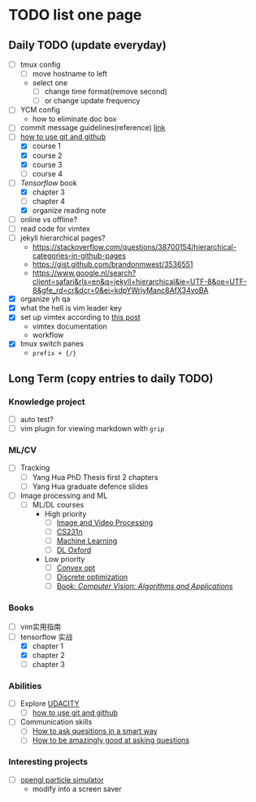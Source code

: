 # TODO list one page


## Daily TODO (update everyday)
 - [ ] tmux config
    - [ ] move hostname to left
    - select one
        - [ ] change time format(remove second) 
        - [ ] or change update frequency
 - [ ] YCM config
    - how to eliminate doc box
 - [ ] commit message guidelines(reference) [link](https://gist.github.com/robertpainsi/b632364184e70900af4ab688decf6f53)
 - [ ] [how to use git and github](https://www.udacity.com/course/how-to-use-git-and-github--ud775)
    - [x] course 1
    - [x] course 2
    - [x] course 3
    - [ ] course 4
 - [ ] _Tensorflow_ book
    - [x] chapter 3
    - [ ] chapter 4
    - [x] organize reading note
 - [ ] online vs offline?
 - [ ] read code for vimtex
 - [ ] jekyll hierarchical pages? 
    - https://stackoverflow.com/questions/38700154/hierarchical-categories-in-github-pages
    - https://gist.github.com/brandonmwest/3536551
    - https://www.google.nl/search?client=safari&rls=en&q=jekyll+hierarchical&ie=UTF-8&oe=UTF-8&gfe_rd=cr&dcr=0&ei=kdpYWriyManc8AfX34voBA
 - [x] organize yh qa
 - [x] what the hell is vim leader key
 - [x] set up vimtex according to [this post](https://github.com/lervag/vimtex/issues/204)
    - vimtex documentation
    - workflow
 - [x] tmux switch panes
    - `prefix + {/}`
## Long Term (copy entries to daily TODO)
### Knowledge project
 - [ ] auto test?
 - [ ] vim plugin for viewing markdown with `grip`
### ML/CV
 - [ ] Tracking
    - [ ] Yang Hua PhD Thesis first 2 chapters
    - [ ] Yang Hua graduate defence slides
 - [ ] Image processing and ML
    - [ ] ML/DL courses
        - High priority
            - [ ] [Image and Video Processing](https://www.coursera.org/learn/image-processing)
            - [ ] [CS231n](http://cs231n.stanford.edu/)
            - [ ] [Machine Learning](https://www.coursera.org/learn/machine-learning) 
            - [ ] [DL Oxford](https://www.youtube.com/watch?v=PlhFWT7vAEw&index=16&list=PLE6Wd9FR--EfW8dtjAuPoTuPcqmOV53Fu)
        - Low priority
            - [ ] [Convex opt](https://lagunita.stanford.edu/courses/Engineering/CVX101/Winter2014/about)
            - [ ] [Discrete optimization](https://www.coursera.org/learn/discrete-optimization)
            - [ ] [Book: _Computer Vision: Algorithms and Applications_](http://szeliski.org/Book/)
### Books
 - [ ] vim实用指南
 - [ ] tensorflow 实战
    - [x] chapter 1
    - [x] chapter 2
    - [ ] chapter 3
### Abilities
 - [ ] Explore [UDACITY](https://cn.udacity.com)
     - [ ] [how to use git and github](https://www.udacity.com/course/how-to-use-git-and-github--ud775)
 - [ ] Communication skills
    - [ ] [How to ask quesitions in a smart way](http://www.catb.org/esr/faqs/smart-questions.html)
    - [ ] [How to be amazingly good at asking questions](http://www.lifehack.org/articles/communication/how-amazingly-good-asking-questions.html)

### Interesting projects
 - [ ] [opengl particle simulator](https://github.com/Syntaf/ParticleSimulator/blob/mGL_sync/)
    - modify into a screen saver

